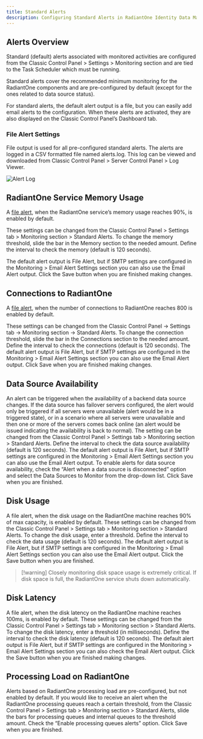 ```yaml
---
title: Standard Alerts
description: Configuring Standard Alerts in RadiantOne Identity Data Management Control Panel
---
```


## Alerts Overview

Standard (default) alerts associated with monitored activities are configured from the Classic Control Panel > Settings > Monitoring section and are tied to the Task Scheduler which must be running. 

Standard alerts cover the recommended minimum monitoring for the RadiantOne components and are pre-configured by default (except for the ones related to data source status).

For standard alerts, the default alert output is a file, but you can easily add email alerts to the configuration. When these alerts are activated, they are also displayed on the Classic Control Panel’s Dashboard tab.

### File Alert Settings

File output is used for all pre-configured standard alerts. The alerts are logged in a CSV formatted file named alerts.log. This log can be viewed and downloaded from Classic Control Panel > Server Control Panel > Log Viewer.

![Alert Log](Media/alert-log.jpg)

## RadiantOne Service Memory Usage

A [file alert](#file-alert-settings), when the RadiantOne service’s memory usage reaches 90%, is enabled by default.

These settings can be changed from the Classic Control Panel > Settings tab > Monitoring section > Standard Alerts. To change the memory threshold, slide the bar in the Memory section to the needed amount. Define the interval to check the memory (default is 120 seconds).

The default alert output is File Alert, but if SMTP settings are configured in the Monitoring > Email Alert Settings section you can also use the Email Alert output. Click the Save button when you are finished making changes.

## Connections to RadiantOne

A [file alert](#file-alert-settings), when the number of connections to RadiantOne reaches 800 is enabled by default.

These settings can be changed from the Classic Control Panel -> Settings tab -> Monitoring section -> Standard Alerts. To change the connection threshold, slide the bar in the Connections section to the needed amount. Define the interval to check the connections (default is 120 seconds). The default alert output is File Alert, but if SMTP settings are configured in the Monitoring > Email Alert Settings section you can also use the Email Alert output. Click Save when you are finished making changes.

## Data Source Availability

An alert can be triggered when the availability of a backend data source changes. If the data source has failover servers configured, the alert would only be triggered if all servers were unavailable (alert would be in a triggered state), or in a scenario where all servers were unavailable and then one or more of the servers comes back online (an alert would be issued indicating the availability is back to normal). The setting can be changed from the Classic Control Panel > Settings tab > Monitoring section > Standard Alerts. Define the interval to check the data source availability (default is 120 seconds). The default alert output is File Alert, but if SMTP settings are configured in the Monitoring > Email Alert Settings section you can also use the Email Alert output. To enable alerts for data source availability, check the “Alert when a data source is disconnected” option and select the Data Sources to Monitor from the drop-down list. Click Save when you are finished.

## Disk Usage

A file alert, when the disk usage on the RadiantOne machine reaches 90% of max capacity, is enabled by default. These settings can be changed from the Classic Control Panel > Settings tab > Monitoring section > Standard Alerts. To change the disk usage, enter a threshold. Define the interval to check the data usage (default is 120 seconds). The default alert output is File Alert, but if SMTP settings are configured in the Monitoring > Email Alert Settings section you can also use the Email Alert output. Click the Save button when you are finished.

>[!warning] Closely monitoring disk space usage is extremely critical. If disk space is full, the RadiantOne service shuts down automatically.

## Disk Latency

A file alert, when the disk latency on the RadiantOne machine reaches 100ms, is enabled by default. These settings can be changed from the Classic Control Panel > Settings tab > Monitoring section > Standard Alerts. To change the disk latency, enter a threshold (in milliseconds). Define the interval to check the disk latency (default is 120 seconds). The default alert output is File Alert, but if SMTP settings are configured in the Monitoring > Email Alert Settings section you can also check the Email Alert output. Click the Save button when you are finished making changes.

## Processing Load on RadiantOne

Alerts based on RadiantOne processing load are pre-configured, but not enabled by default. If you would like to receive an alert when the RadiantOne processing queues reach a certain threshold, from the Classic Control Panel > Settings tab > Monitoring section > Standard Alerts, slide the bars for processing queues and internal queues to the threshold amount. Check the “Enable processing queues alerts” option. Click Save when you are finished.

